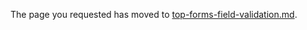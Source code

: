 
The page you requested has moved to [top-forms-field-validation.md](top-forms-field-validation.md). 
